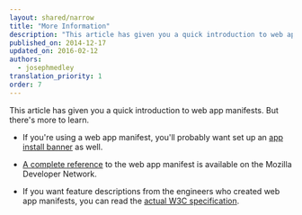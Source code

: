 ```yaml
---
layout: shared/narrow
title: "More Information"
description: "This article has given you a quick introduction to web app manifests. But there's more to learn."
published_on: 2014-12-17
updated_on: 2016-02-12
authors:
  - josephmedley
translation_priority: 1
order: 7
---
```


This article has given you a quick introduction to web app manifests. But there's more to learn.

* If you're using a web app manifest, you'll probably want set up an [app install banner](/web/fundamentals/engage-and-retain/app-install-banners) as well. 

* [A complete reference](https://developer.mozilla.org/en-US/docs/Web/Manifest) to the web app manifest is available on the Mozilla Developer Network.

* If you want feature descriptions from the engineers who created web app manifests, you can read the [actual W3C specification](http://www.w3.org/TR/appmanifest/).